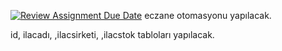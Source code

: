 [![Review Assignment Due Date](https://classroom.github.com/assets/deadline-readme-button-24ddc0f5d75046c5622901739e7c5dd533143b0c8e959d652212380cedb1ea36.svg)](https://classroom.github.com/a/uelKf0-p)
eczane otomasyonu yapılacak.

id, ilacadı, ,ilacsirketi, ,ilacstok tabloları yapılacak.
